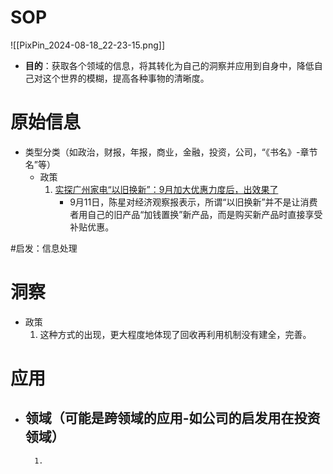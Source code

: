 # SOP

![[PixPin_2024-08-18_22-23-15.png]]

- **目的**：获取各个领域的信息，将其转化为自己的洞察并应用到自身中，降低自己对这个世界的模糊，提高各种事物的清晰度。

# 原始信息

- 类型分类（如政治，财报，年报，商业，金融，投资，公司，“《书名》-章节名”等）
	- 政策
		1. [实探广州家电“以旧换新”：9月加大优惠力度后，出效果了](https://www.huxiu.com/article/3473109.html) 
			- 9月11日，陈星对经济观察报表示，所谓“以旧换新”并不是让消费者用自己的旧产品“加钱置换”新产品，而是购买新产品时直接享受补贴优惠。

#启发：信息处理
# 洞察

- 政策
	1. 这种方式的出现，更大程度地体现了回收再利用机制没有建全，完善。

# 应用

- 领域（可能是跨领域的应用-如公司的启发用在投资领域）
	- 
		1. 

